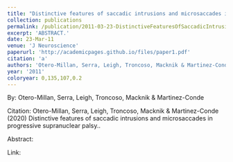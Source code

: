 ```yaml
---
title: "Distinctive features of saccadic intrusions and microsaccades in progressive supranuclear palsy."
collection: publications
permalink: /publication/2011-03-23-DistinctiveFeaturesOfSaccadicIntrusionsAndMicrosaccadesInProgre
excerpt: 'ABSTRACT.'
date: 23-Mar-11
venue: 'J Neuroscience'
paperurl: 'http://academicpages.github.io/files/paper1.pdf'
citation: 'a'
authors: 'Otero-Millan, Serra, Leigh, Troncoso, Macknik & Martinez-Conde'
year: '2011'
coloryear: 0,135,107,0.2
---
```


By: Otero-Millan, Serra, Leigh, Troncoso, Macknik & Martinez-Conde

Citation: Otero-Millan, Serra, Leigh, Troncoso, Macknik & Martinez-Conde (2020) Distinctive features of saccadic intrusions and microsaccades in progressive supranuclear palsy.. 

Abstract: 

Link: 
